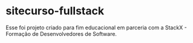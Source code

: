 # sitecurso-fullstack
Esse foi projeto criado para fim educacional em parceria  com a StackX - Formação de Desenvolvedores de Software.
